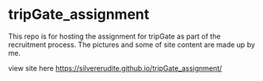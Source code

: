 # tripGate_assignment
This repo is for hosting the assignment for tripGate as part of the 
recruitment process. The pictures and some of site content are made up by me.

view site here  https://silvererudite.github.io/tripGate_assignment/
